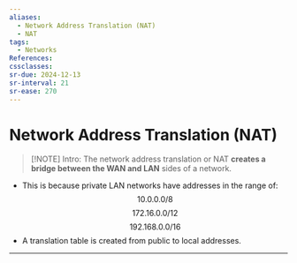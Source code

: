 ```yaml
---
aliases:
  - Network Address Translation (NAT)
  - NAT
tags:
  - Networks
References: 
cssclasses: 
sr-due: 2024-12-13
sr-interval: 21
sr-ease: 270
---
```

# Network Address Translation (NAT)

> [!NOTE] Intro:
> The network address translation or NAT **creates a bridge between the WAN and LAN** sides of a network.
> 
+ This is because private LAN  networks have addresses in the range of: 
  $$ 10.0.0.0/8$$
  $$172.16.0.0/12$$
  $$192.168.0.0/16$$
+ A translation table is created from public to local addresses.


***